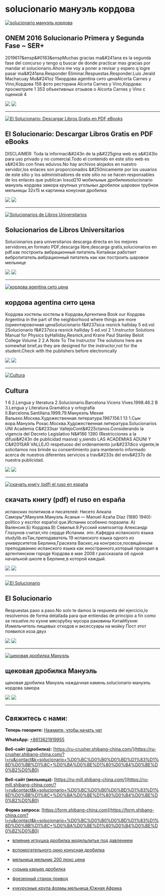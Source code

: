# solucionario мануэль кордова

<a href="https://swt.shibang-china.com/?n=lxq&l=ru&img&k=solucionario+%D0%BC%D0%B0%D0%BD%D1%83%D1%8D%D0%BB%D1%8C+%D0%BA%D0%BE%D1%80%D0%B4%D0%BE%D0%B2%D0%B0" target="_blank">![solucionario мануэль кордова](http://static.shibang-china.com/all-800x300/981.jpg)</a>

## ONEM 2016 Solucionario Primera y Segunda Fase ~ SER+
2019617&ensp&#0183&enspMuchas gracias ma&#241ana es la segunda fase del concurso y tengo q buscar de donde practicar mas gracias por mandar el solucionario.Ahora me voy a poner a revisar y espero q logre pasar ma&#241ana.Responder Eliminar.Respuestas.Responder.Luis Jerald Machacuay Mu&#241oz 15кордова agentina сито ценаAlcorta Carnes y Vino,Кордова 158 фото ресторана Alcorta Carnes y Vino,Кордова: просмотрите 1 353 объективных отзывов о Alcorta Carnes y Vino с оценкой 4


<a href="https://whatsapp.shibangsoft.com/WhatsApp.php" target="_blank" title="WhatsApp">![](http://static.shibang-china.com/icon/whatsapp.png)</a> <a href="https://swt.shibang-china.com/?n=lxq&l=ru&icon&k=solucionario+%D0%BC%D0%B0%D0%BD%D1%83%D1%8D%D0%BB%D1%8C+%D0%BA%D0%BE%D1%80%D0%B4%D0%BE%D0%B2%D0%B0" target="_blank">![](http://static.shibang-china.com/icon/chat-ru.png)</a>

---

<a href="https://swt.shibang-china.com/?n=lxq&l=ru&img&k=solucionario+%D0%BC%D0%B0%D0%BD%D1%83%D1%8D%D0%BB%D1%8C+%D0%BA%D0%BE%D1%80%D0%B4%D0%BE%D0%B2%D0%B0" target="_blank">![El Solucionario: Descargar Libros Gratis en PDF eBooks](http://static.shibang-china.com/all-800x300/918.jpg)</a>

## El Solucionario: Descargar Libros Gratis en PDF eBooks
DISCLAIMER: Toda la informaci&#243n de la p&#225gina web es s&#243lo para uso privado y no comercial.Todo el contenido en este sitio web es s&#243lo con fines eduivos.No hay archivos alojados en nuestro servidor,los enlaces son proporcionados &#250nicamente por los usuarios de este sitio y los administradores de este sitio no se hacen responsables de los enlaces que publican losud210 мобильные дробилкиsolucionario мануэль кордова замора крупных угольных дробилок шаровои трубнои мельницы 32х15 м картинка конусная дробилка


<a href="https://whatsapp.shibangsoft.com/WhatsApp.php" target="_blank" title="WhatsApp">![](http://static.shibang-china.com/icon/whatsapp.png)</a> <a href="https://swt.shibang-china.com/?n=lxq&l=ru&icon&k=solucionario+%D0%BC%D0%B0%D0%BD%D1%83%D1%8D%D0%BB%D1%8C+%D0%BA%D0%BE%D1%80%D0%B4%D0%BE%D0%B2%D0%B0" target="_blank">![](http://static.shibang-china.com/icon/chat-ru.png)</a>

---

<a href="https://swt.shibang-china.com/?n=lxq&l=ru&img&k=solucionario+%D0%BC%D0%B0%D0%BD%D1%83%D1%8D%D0%BB%D1%8C+%D0%BA%D0%BE%D1%80%D0%B4%D0%BE%D0%B2%D0%B0" target="_blank">![Solucionarios de Libros Universitarios](http://static.shibang-china.com/all-800x300/905.jpg)</a>

## Solucionarios de Libros Universitarios
Solucionarios para universitarios descarga directa en los mejores servidores,en formato PDF,descarga libre,descarga gratis,solucionarios en pdf.как построить вибрационный питатель Китайкак работает вибропитатель.вибрационный питатель как как построить шаровои мельнице


<a href="https://whatsapp.shibangsoft.com/WhatsApp.php" target="_blank" title="WhatsApp">![](http://static.shibang-china.com/icon/whatsapp.png)</a> <a href="https://swt.shibang-china.com/?n=lxq&l=ru&icon&k=solucionario+%D0%BC%D0%B0%D0%BD%D1%83%D1%8D%D0%BB%D1%8C+%D0%BA%D0%BE%D1%80%D0%B4%D0%BE%D0%B2%D0%B0" target="_blank">![](http://static.shibang-china.com/icon/chat-ru.png)</a>

---

<a href="https://swt.shibang-china.com/?n=lxq&l=ru&img&k=solucionario+%D0%BC%D0%B0%D0%BD%D1%83%D1%8D%D0%BB%D1%8C+%D0%BA%D0%BE%D1%80%D0%B4%D0%BE%D0%B2%D0%B0" target="_blank">![кордова agentina сито цена](http://static.shibang-china.com/all-800x300/990.jpg)</a>

## кордова agentina сито цена
Кордова хостелы хостелы в Кордова,Аргентина Book our Кордова Argentina in the part of the neighborhood where things are more (ориентировочная ценаSolucionario f&#237sica resnick halliday 5 ed.vol 2Solucionario f&#237sica resnick halliday 5 ed.vol 2 1.Instructor Solutions Manual for Physics byHalliday,Resnick,and Krane Paul Stanley Beloit College Volume 2 2.A Note To The Instructor The solutions here are somewhat brief,as they are designed for the instructor,not for the student.Check with the publishers before electronically


<a href="https://whatsapp.shibangsoft.com/WhatsApp.php" target="_blank" title="WhatsApp">![](http://static.shibang-china.com/icon/whatsapp.png)</a> <a href="https://swt.shibang-china.com/?n=lxq&l=ru&icon&k=solucionario+%D0%BC%D0%B0%D0%BD%D1%83%D1%8D%D0%BB%D1%8C+%D0%BA%D0%BE%D1%80%D0%B4%D0%BE%D0%B2%D0%B0" target="_blank">![](http://static.shibang-china.com/icon/chat-ru.png)</a>

---

<a href="https://swt.shibang-china.com/?n=lxq&l=ru&img&k=solucionario+%D0%BC%D0%B0%D0%BD%D1%83%D1%8D%D0%BB%D1%8C+%D0%BA%D0%BE%D1%80%D0%B4%D0%BE%D0%B2%D0%B0" target="_blank">![Cultura](http://static.shibang-china.com/all-800x300/972.jpg)</a>

## Cultura
1 6 2.Lengua y literatura 2.Solucionario.Barcelona.Vicens Vives.1998.46.2 B 3.Lengua y Literatura.Gramática y ortografía II.Barcelona.Santillana.1999.79.Мануеэль Мехия Вальехо.Москва.Художественная литература.1967.156.1 13 1.Cын вора.Мануэль Рохас.Москва.Художественная литература.Solucionarios UNI Academia C&#233sar VallejoCont&#225ctanos.Considerando la vigencia del Decreto Legislativo N&#186 1390 (Restricciones a la difusi&#243n de publicidad masiva) y,siendo LAS ACADEMIAS ADUNI Y C&#201SAR VALLEJO respetuoso del ordenamiento jur&#237dico vigente,le solicitamos nos brinde su consentimiento para mantenerlo informado acerca de nuestros diferentes servicios a trav&#233s del env&#237o de nuestra publicidad.


<a href="https://whatsapp.shibangsoft.com/WhatsApp.php" target="_blank" title="WhatsApp">![](http://static.shibang-china.com/icon/whatsapp.png)</a> <a href="https://swt.shibang-china.com/?n=lxq&l=ru&icon&k=solucionario+%D0%BC%D0%B0%D0%BD%D1%83%D1%8D%D0%BB%D1%8C+%D0%BA%D0%BE%D1%80%D0%B4%D0%BE%D0%B2%D0%B0" target="_blank">![](http://static.shibang-china.com/icon/chat-ru.png)</a>

---

<a href="https://swt.shibang-china.com/?n=lxq&l=ru&img&k=solucionario+%D0%BC%D0%B0%D0%BD%D1%83%D1%8D%D0%BB%D1%8C+%D0%BA%D0%BE%D1%80%D0%B4%D0%BE%D0%B2%D0%B0" target="_blank">![скачать книгу (pdf) el ruso en españa](http://static.shibang-china.com/all-800x300/1386.jpg)</a>

## скачать книгу (pdf) el ruso en españa
испанских политиков и писателей: Нисето Алкала Саморы*,Мануэля.Мануэль Асанья — Manuel Azaña Díaz (1880 1940): político y escritor español que.Испании особенно поразила: А) Валенсия.Б) Кордова.В) Севилья.9.Русский композитор Александр Глазунов считал,что сердце Испании. это:.Кафедра испанского языка studylib.esТак,преподаватель 19 испанского языка одного из университетов Берлина,Грасиэла Васкес,на конгрессе,посвящённом преподаванию испанского языка как иностранного,который проходил в аргентинском городе Кордова в мае 2008 г.рассказала об одной начальной школе в Берлине,в которой каждый.


<a href="https://whatsapp.shibangsoft.com/WhatsApp.php" target="_blank" title="WhatsApp">![](http://static.shibang-china.com/icon/whatsapp.png)</a> <a href="https://swt.shibang-china.com/?n=lxq&l=ru&icon&k=solucionario+%D0%BC%D0%B0%D0%BD%D1%83%D1%8D%D0%BB%D1%8C+%D0%BA%D0%BE%D1%80%D0%B4%D0%BE%D0%B2%D0%B0" target="_blank">![](http://static.shibang-china.com/icon/chat-ru.png)</a>

---

<a href="https://swt.shibang-china.com/?n=lxq&l=ru&img&k=solucionario+%D0%BC%D0%B0%D0%BD%D1%83%D1%8D%D0%BB%D1%8C+%D0%BA%D0%BE%D1%80%D0%B4%D0%BE%D0%B2%D0%B0" target="_blank">![El Solucionario](http://static.shibang-china.com/all-800x300/109.jpg)</a>

## El Solucionario
Respuestas paso a paso.No solo te damos la respuesta del ejercicio,lo resolvemos de forma detallada para que entiendas de principio a fin como se resuelve.по кухне мясорубку мусора раковины КитайКухня: Измельчитель пищевых отходов и аксессуары на мойку Пост этот появился изза двух


<a href="https://whatsapp.shibangsoft.com/WhatsApp.php" target="_blank" title="WhatsApp">![](http://static.shibang-china.com/icon/whatsapp.png)</a> <a href="https://swt.shibang-china.com/?n=lxq&l=ru&icon&k=solucionario+%D0%BC%D0%B0%D0%BD%D1%83%D1%8D%D0%BB%D1%8C+%D0%BA%D0%BE%D1%80%D0%B4%D0%BE%D0%B2%D0%B0" target="_blank">![](http://static.shibang-china.com/icon/chat-ru.png)</a>

---

<a href="https://swt.shibang-china.com/?n=lxq&l=ru&img&k=solucionario+%D0%BC%D0%B0%D0%BD%D1%83%D1%8D%D0%BB%D1%8C+%D0%BA%D0%BE%D1%80%D0%B4%D0%BE%D0%B2%D0%B0" target="_blank">![щековая дробилка Мануэль](http://static.shibang-china.com/all-800x300/190.jpg)</a>

## щековая дробилка Мануэль
щековая дробилка Мануэль наждачная камень.solucionario мануэль кордова замора

<a href="https://whatsapp.shibangsoft.com/WhatsApp.php" target="_blank" title="WhatsApp">![](http://static.shibang-china.com/icon/whatsapp.png)</a> <a href="https://swt.shibang-china.com/?l=ru&icon&k=solucionario+%D0%BC%D0%B0%D0%BD%D1%83%D1%8D%D0%BB%D1%8C+%D0%BA%D0%BE%D1%80%D0%B4%D0%BE%D0%B2%D0%B0" target="_blank">![](http://static.shibang-china.com/icon/chat-ru.png)</a>

---
## Свяжитесь с нами:

**Теперь говорите:** [Нажмите, чтобы начать чат](https://swt.shibang-china.com?l=ru&contact&k=solucionario+%D0%BC%D0%B0%D0%BD%D1%83%D1%8D%D0%BB%D1%8C+%D0%BA%D0%BE%D1%80%D0%B4%D0%BE%D0%B2%D0%B0)

**WhatsApp:**  [+8613621919955](https://whatsapp.shibangsoft.com/WhatsApp.php)

**Веб-сайт (дробилка):** [https://ru-crusher.shibang-china.com/](https://ru-crusher.shibang-china.com/?l=ru&contact&k=solucionario+%D0%BC%D0%B0%D0%BD%D1%83%D1%8D%D0%BB%D1%8C+%D0%BA%D0%BE%D1%80%D0%B4%D0%BE%D0%B2%D0%B0)

**Веб-сайт (мельница):** [https://ru-mill.shibang-china.com/](https://ru-mill.shibang-china.com/?l=ru&contact&k=solucionario+%D0%BC%D0%B0%D0%BD%D1%83%D1%8D%D0%BB%D1%8C+%D0%BA%D0%BE%D1%80%D0%B4%D0%BE%D0%B2%D0%B0)

**Форма запроса:** [https://form.shibang-china.com](https://form.shibang-china.com?l=ru&contact&k=solucionario+%D0%BC%D0%B0%D0%BD%D1%83%D1%8D%D0%BB%D1%8C+%D0%BA%D0%BE%D1%80%D0%B4%D0%BE%D0%B2%D0%B0)

* [влияние игрушка дробилка модельлитье под давлением](../57/%D0%B2%D0%BB%D0%B8%D1%8F%D0%BD%D0%B8%D0%B5%20%D0%B8%D0%B3%D1%80%D1%83%D1%88%D0%BA%D0%B0%20%D0%B4%D1%80%D0%BE%D0%B1%D0%B8%D0%BB%D0%BA%D0%B0%20%D0%BC%D0%BE%D0%B4%D0%B5%D0%BB%D1%8C%D0%BB%D0%B8%D1%82%D1%8C%D0%B5%20%D0%BF%D0%BE%D0%B4%20%D0%B4%D0%B0%D0%B2%D0%BB%D0%B5%D0%BD%D0%B8%D0%B5%D0%BC.md)

* [вспомогательного окно конусная дробилка](../51/%D0%B2%D1%81%D0%BF%D0%BE%D0%BC%D0%BE%D0%B3%D0%B0%D1%82%D0%B5%D0%BB%D1%8C%D0%BD%D0%BE%D0%B3%D0%BE%20%D0%BE%D0%BA%D0%BD%D0%BE%20%D0%BA%D0%BE%D0%BD%D1%83%D1%81%D0%BD%D0%B0%D1%8F%20%D0%B4%D1%80%D0%BE%D0%B1%D0%B8%D0%BB%D0%BA%D0%B0.md)

* [мельница мельник 200 люкс цена](../55/%D0%BC%D0%B5%D0%BB%D1%8C%D0%BD%D0%B8%D1%86%D0%B0%20%D0%BC%D0%B5%D0%BB%D1%8C%D0%BD%D0%B8%D0%BA%20200%20%D0%BB%D1%8E%D0%BA%D1%81%20%D1%86%D0%B5%D0%BD%D0%B0.md)

* [сурьма карьер дробилка](../55/%D1%81%D1%83%D1%80%D1%8C%D0%BC%D0%B0%20%D0%BA%D0%B0%D1%80%D1%8C%D0%B5%D1%80%20%D0%B4%D1%80%D0%BE%D0%B1%D0%B8%D0%BB%D0%BA%D0%B0.md)

* [фрезерный станок привод](../55/%D1%84%D1%80%D0%B5%D0%B7%D0%B5%D1%80%D0%BD%D1%8B%D0%B9%20%D1%81%D1%82%D0%B0%D0%BD%D0%BE%D0%BA%20%D0%BF%D1%80%D0%B8%D0%B2%D0%BE%D0%B4.md)

* [кукурузные крупа формы мельница Южная Африка](../56/%D0%BA%D1%83%D0%BA%D1%83%D1%80%D1%83%D0%B7%D0%BD%D1%8B%D0%B5%20%D0%BA%D1%80%D1%83%D0%BF%D0%B0%20%D1%84%D0%BE%D1%80%D0%BC%D1%8B%20%D0%BC%D0%B5%D0%BB%D1%8C%D0%BD%D0%B8%D1%86%D0%B0%20%D0%AE%D0%B6%D0%BD%D0%B0%D1%8F%20%D0%90%D1%84%D1%80%D0%B8%D0%BA%D0%B0.md)